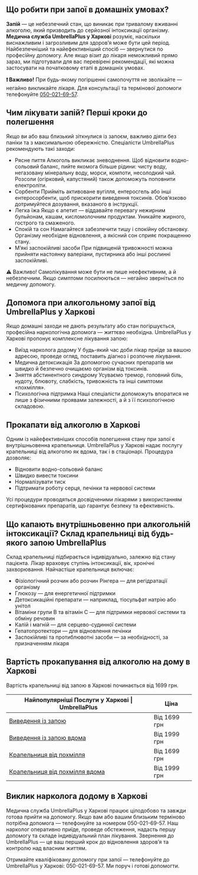 
## Що робити при запої в домашніх умовах?

**Запій** — це небезпечний стан, що виникає при тривалому вживанні алкоголю, який призводить до серйозної інтоксикації організму. **Медична служба UmbrellaPlus у Харкові** розуміє, наскільки виснажливим і загрозливим для здоров’я може бути цей період.
Найбезпечніший та найефективніший спосіб — звернутися по професійну допомогу. Але якщо візит до лікаря неможливий прямо зараз, ми підготували для вас перевірені рекомендації, які можна застосувати на початковому етапі в домашніх умовах.

**❗ Важливо!** При будь-якому погіршенні самопочуття не зволікайте — негайно викликайте лікаря. Для консультації та термінової допомоги телефонуйте [050-021-69-57](tel:0500216957).

## Чим лікувати запій? Перші кроки до полегшення

Якщо ви або ваш близький зіткнулися із запоєм, важливо діяти без паніки та з максимальною обережністю. Спеціалісти UmbrellaPlus рекомендують такі заходи:

* Рясне пиття
  Алкоголь викликає зневоднення. Щоб відновити водно-сольовий баланс, пийте якомога більше рідини: чисту воду, негазовану мінеральну воду, морси, компоти, несолодкий чай. Розсоли (огірковий, капустяний) також допоможуть поповнити електроліти.
* Сорбенти
  Прийміть активоване вугілля, ентеросгель або інші ентеросорбенти, щоб прискорити виведення токсинів. Обов’язково дотримуйтеся дозування, вказаного в інструкції.
* Легка їжа
  Якщо є апетит — віддавайте перевагу нежирним бульйонам, кашам, кисломолочним продуктам. Уникайте жирного, гострого та смаженого.
* Спокій та сон
  Намагайтеся забезпечити тишу і спокійну обстановку. Організму необхідне відновлення, а якісний сон сприяє покращенню стану.
* М’які заспокійливі засоби
  При підвищеній тривожності можна прийняти настоянку валеріани, пустирника або інші рослинні заспокійливі.

⚠️ Важливо! Самолікування може бути не лише неефективним, а й небезпечним. Якщо симптоми посилюються — негайно зверніться по медичну допомогу.

## Допомога при алкогольному запої від UmbrellaPlus у Харкові

Якщо домашні заходи не дають результату або стан погіршується, професійна наркологічна допомога — життєво необхідна.
UmbrellaPlus у Харкові пропонує комплексне лікування запою:

* Виїзд нарколога додому
  У будь-який час доби лікар приїде за вашою адресою, проведе огляд, поставить діагноз і розпочне лікування.
* Медична детоксикація
  За допомогою сучасних препаратів ми швидко й безпечно очищаємо організм від токсинів.
* Зняття абстинентного синдрому
  Усуваємо тремор, головний біль, нудоту, блювоту, слабкість, тривожність та інші симптоми «похмілля».
* Психологічна підтримка
  Наші спеціалісти допоможуть впоратися не лише з фізичними проявами залежності, а й з її психологічною складовою.

## Прокапати від алкоголю в Харкові

Одним із найефективніших способів полегшення стану при запої є внутрішньовенна крапельниця.
UmbrellaPlus у Харкові надає послугу крапельниці від алкоголю як вдома, так і в стаціонарі. Процедура дозволяє:

* Відновити водно-сольовий баланс
* Швидко вивести токсини
* Нормалізувати тиск
* Підтримати роботу серця, печінки та нервової системи

Усі процедури проводяться досвідченими лікарями з використанням сертифікованих препаратів, що гарантує безпеку та ефективність.

## Що капають внутрішньовенно при алкогольній інтоксикації? Склад крапельниці від будь-якого запою UmbrellaPlus

Склад крапельниці підбирається індивідуально, залежно від стану пацієнта. Лікар враховує ступінь інтоксикації, вік, хронічні захворювання. Найчастіше крапельниця включає:

* Фізіологічний розчин або розчин Рінгера — для регідратації організму
* Глюкозу — для енергетичної підтримки
* Детоксикаційні препарати — наприклад, тіосульфат натрію або унітол
* Вітаміни групи B та вітамін C — для підтримки нервової системи та обміну речовин
* Калій і магній — для серцево-судинної системи
* Гепатопротектори — для відновлення печінки
* Заспокійливі та протиблювотні засоби — за необхідності, за призначенням лікаря

## Вартість прокапування від алкоголю на дому в Харкові

Вартість крапельниці від запою в Харкові починається від 1699 грн.

| Найпопулярніші Послуги у Харкові \| UmbrellaPlus                                                                    | Ціна         |
| ------------------------------------------------------------------------------------------------------------------- | ------------ |
| [Виведення із запою](https://umbrella-plus.com.ua/uk/kharkiv/vivod-iz-zapoia-kharkiv-ua/)                           | Від 1699 грн |
| [Виведення із запою вдома](https://umbrella-plus.com.ua/uk/kharkiv/vivod-iz-zapoia-na-domy-kharkiv-ua/)             | Від 1999 грн |
| [Крапельниця від похмілля](https://umbrella-plus.com.ua/uk/kharkiv/kapelnica_ot_alkogola_kharkiv-ua/)               | Від 1699 грн |
| [Крапельниця від похмілля вдома](https://umbrella-plus.com.ua/uk/kharkiv/kapelnica_ot_alkogola_na_domy_kharkiv_ua/) | Від 1999 грн |

## Виклик нарколога додому в Харкові

Медична служба UmbrellaPlus у Харкові працює цілодобово та завжди готова прийти на допомогу. Якщо вам або вашим близьким терміново потрібна допомога — телефонуйте за номером 050-021-69-57.
Наш нарколог оперативно приїде, проведе обстеження, надасть першу допомогу та складе індивідуальний план лікування.
Звернення до UmbrellaPlus — це ваш перший крок до відновлення здоров’я та контролю над власним життям.

Отримайте кваліфіковану допомогу при запої — телефонуйте до UmbrellaPlus у Харкові: 050-021-69-57.
Ми поруч і готові допомогти.
